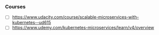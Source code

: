 ### Courses
- [ ] https://www.udacity.com/course/scalable-microservices-with-kubernetes--ud615
- [ ] https://www.udemy.com/kubernetes-microservices/learn/v4/overview
